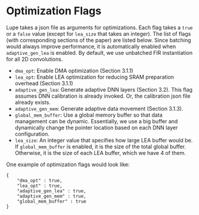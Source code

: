 # Optimization Flags

Lupe takes a json file as arguments for optimizations. Each flag takes a `true`
or a `false` value (except for `lea_size` that takes an integer).
The list of flags (with corresponding sections of the paper)
are listed below. Since batching would always improve performance, it is automatically
enabled when `adaptive_gen_lea` is enabled. By default, we use unbatched FIR
instantiation for all 2D convolutions.

+ `dma_opt`: Enable DMA optimization (Section 3.1.1)
+ `lea_opt`: Enable LEA optimization for reducing SRAM preparation overhead (Section 3.1.1)
+ `adaptive_gen_lea`: Generate adaptive DNN layers (Section 3.2). This flag assumes
  DNN calibration is already invoked. Or, the calibration json file already exists.
+ `adaptive_gen_mem`: Generate adaptive data movement (Section 3.1.3).
+ `global_mem_buffer`: Use a global memory buffer so that data management can be dynamic.
  Essentially, we use a big buffer and dynamically change the pointer location
  based on each DNN layer configuration.
+ `lea_size`: An integer value that specifies how large LEA buffer would be.
  If `global_mem_buffer` is enabled, it is the size of the total global buffer.
  Otherwise, it is the size of each LEA buffer, which we have 4 of them.

One example of optimization flags would look like:

```
{
    "dma_opt" : true,
    "lea_opt" : true,
    "adaptive_gen_lea" : true,
    "adaptive_gen_mem" : true,
    "global_mem_buffer" : true
}
```